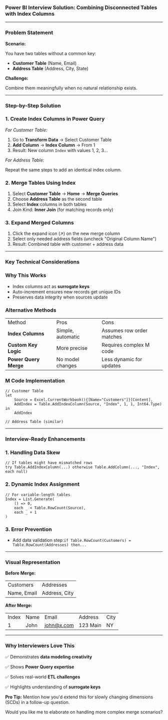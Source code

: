 ### **Power BI Interview Solution: Combining Disconnected Tables with Index Columns**

---

### **Problem Statement**

**Scenario:**

You have two tables without a common key:

- **Customer Table** (Name, Email)
- **Address Table** (Address, City, State)

**Challenge:**

Combine them meaningfully when no natural relationship exists.

---

### **Step-by-Step Solution**

### **1. Create Index Columns in Power Query**

_For Customer Table:_

1. Go to **Transform Data** → Select Customer Table
2. **Add Column** → **Index Column** → From 1
3. Result: New column `Index` with values 1, 2, 3...

_For Address Table:_

Repeat the same steps to add an identical index column.

### **2. Merge Tables Using Index**

1. Select **Customer Table** → **Home** → **Merge Queries**
2. Choose **Address Table** as the second table
3. Select **Index** columns in both tables
4. Join Kind: **Inner Join** (for matching records only)

### **3. Expand Merged Columns**

1. Click the expand icon (↗) on the new merge column
2. Select only needed address fields (uncheck "Original Column Name")
3. Result: Combined table with customer + address data

---

### **Key Technical Considerations**

### **Why This Works**

- Index columns act as **surrogate keys**
- Auto-increment ensures new records get unique IDs
- Preserves data integrity when sources update

### **Alternative Methods**

|   |   |   |
|---|---|---|
|Method|Pros|Cons|
|**Index Columns**|Simple, automatic|Assumes row order matches|
|**Custom Key Logic**|More precise|Requires complex M code|
|**Power Query Merge**|No model changes|Less dynamic for updates|

### **M Code Implementation**

```Plain
// Customer Table
let
    Source = Excel.CurrentWorkbook(){[Name="Customers"]}[Content],
    AddIndex = Table.AddIndexColumn(Source, "Index", 1, 1, Int64.Type)
in
    AddIndex

// Address Table (similar)
```

---

### **Interview-Ready Enhancements**

### **1. Handling Data Skew**

```Plain
// If tables might have mismatched rows
try Table.AddIndexColumn(...) otherwise Table.AddColumn(..., "Index", each null)
```

### **2. Dynamic Index Assignment**

```Plain
// For variable-length tables
Index = List.Generate(
    () => 0,
    each _ < Table.RowCount(Source),
    each _ + 1
)
```

### **3. Error Prevention**

- Add data validation step:`if Table.RowCount(Customers) = Table.RowCount(Addresses) then...`

---

### **Visual Representation**

**Before Merge:**

|   |   |
|---|---|
|Customers|Addresses|
|Name, Email|Address, City|

**After Merge:**

|   |   |   |   |   |
|---|---|---|---|---|
|Index|Name|Email|Address|City|
|1|John|john@x.com|123 Main|NY|

---

### **Why Interviewers Love This**

✅ Demonstrates **data modeling creativity**

✅ Shows **Power Query expertise**

✅ Solves real-world **ETL challenges**

✅ Highlights understanding of **surrogate keys**

**Pro Tip:** Mention how you'd extend this for slowly changing dimensions (SCDs) in a follow-up question.

Would you like me to elaborate on handling more complex merge scenarios?